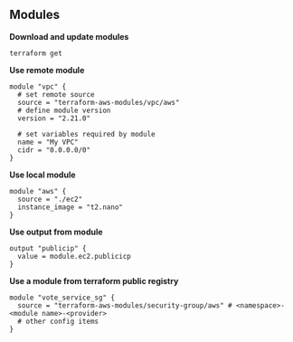 ## Modules

**Download and update modules**

```shell script
terraform get
```

**Use remote module**

```hcl-terraform
module "vpc" {
  # set remote source
  source = "terraform-aws-modules/vpc/aws"
  # define module version
  version = "2.21.0"
  
  # set variables required by module
  name = "My VPC"
  cidr = "0.0.0.0/0"
}
```

**Use local module**

```hcl-terraform
module "aws" {
  source = "./ec2"
  instance_image = "t2.nano"
}
```

**Use output from module**

```hcl-terraform
output "publicip" {
  value = module.ec2.publicicp
}
```

**Use a module from terraform public registry**

```hcl-terraform
module "vote_service_sg" {
  source = "terraform-aws-modules/security-group/aws" # <namespace>-<module name>-<provider>
  # other config items
}
```
